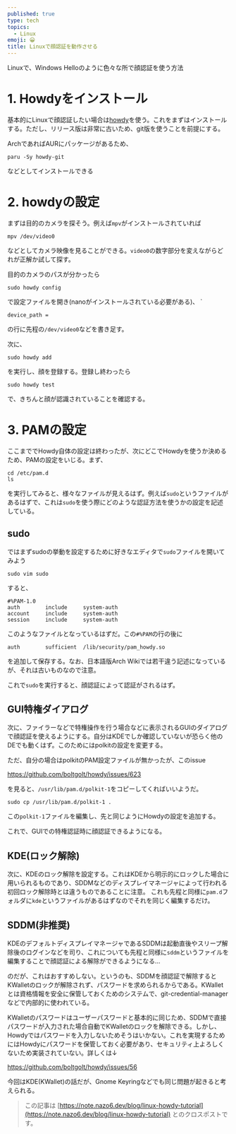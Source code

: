 ```yaml
---
published: true
type: tech
topics:
  - Linux
emoji: 😀
title: Linuxで顔認証を動作させる
---
```

Linuxで、Windows Helloのように色々な所で顔認証を使う方法
# 1. Howdyをインストール

基本的にLinuxで顔認証したい場合は[howdy](https://github.com/boltgolt/howdy)を使う。これをまずはインストールする。ただし、リリース版は非常に古いため、git版を使うことを前提にする。

ArchであればAURにパッケージがあるため、
```
paru -Sy howdy-git
```
などとしてインストールできる

# 2. howdyの設定
まずは目的のカメラを探そう。例えば`mpv`がインストールされていれば
```
mpv /dev/video0
```
などとしてカメラ映像を見ることができる。`video0`の数字部分を変えながらどれが正解か試して探す。

目的のカメラのパスが分かったら
```
sudo howdy config
```
で設定ファイルを開き(nanoがインストールされている必要がある)、
`
```
device_path = 
```
の行に先程の`/dev/video0`などを書き足す。

次に、
```
sudo howdy add
```
を実行し、顔を登録する。登録し終わったら
```
sudo howdy test
```
で、きちんと顔が認識されていることを確認する。

# 3. PAMの設定
ここまででHowdy自体の設定は終わったが、次にどこでHowdyを使うか決めるため、PAMの設定をいじる。まず、
```
cd /etc/pam.d
ls
```
を実行してみると、様々なファイルが見えるはず。例えば`sudo`というファイルがあるはずで、これは`sudo`を使う際にどのような認証方法を使うかの設定を記述している。

## sudo

ではまずsudoの挙動を設定するために好きなエディタで`sudo`ファイルを開いてみよう
```
sudo vim sudo
```
すると、
```
#%PAM-1.0
auth		include		system-auth
account		include		system-auth
session		include		system-auth
```
このようなファイルとなっているはずだ。この`#%PAM`の行の後に
```
auth		sufficient	/lib/security/pam_howdy.so
```
を追加して保存する。なお、日本語版Arch Wikiでは若干違う記述になっているが、それは古いものなので注意。

これで`sudo`を実行すると、顔認証によって認証がされるはず。

## GUI特権ダイアログ
次に、ファイラーなどで特権操作を行う場合などに表示されるGUIのダイアログで顔認証を使えるようにする。自分はKDEでしか確認していないが恐らく他のDEでも動くはず。このためにはpolkitの設定を変更する。

ただ、自分の場合はpolkitのPAM設定ファイルが無かったが、このissue

https://github.com/boltgolt/howdy/issues/623

を見ると、`/usr/lib/pam.d/polkit-1`をコピーしてくればいいようだ。

```
sudo cp /usr/lib/pam.d/polkit-1 .
```
この`polkit-1`ファイルを編集し、先と同じようにHowdyの設定を追加する。

これで、GUIでの特権認証時に顔認証できるようになる。

## KDE(ロック解除)
次に、KDEのロック解除を設定する。これはKDEから明示的にロックした場合に用いられるものであり、SDDMなどのディスプレイマネージャによって行われる初回ロック解除時とは違うものであることに注意。
これも先程と同様に`pam.d`フォルダに`kde`というファイルがあるはずなのでそれを同じく編集するだけ。

## SDDM(非推奨)
KDEのデフォルトディスプレイマネージャであるSDDMは起動直後やスリープ解除後のログインなどを司り、これについても先程と同様に`sddm`というファイルを編集することで顔認証による解除ができるようになる…

のだが、これはおすすめしない。というのも、SDDMを顔認証で解除するとKWalletのロックが解除されず、パスワードを求められるからである。KWalletとは資格情報を安全に保管しておくためのシステムで、git-credential-managerなどで内部的に使われている。

KWalletのパスワードはユーザーパスワードと基本的に同じため、SDDMで直接パスワードが入力された場合自動でKWalletのロックを解除できる。しかし、Howdyではパスワードを入力しないためそうはいかない。これを実現するためにはHowdyにパスワードを保管しておく必要があり、セキュリティ上よろしくないため実装されていない。詳しくは↓

https://github.com/boltgolt/howdy/issues/56

今回はKDE(KWallet)の話だが、Gnome Keyringなどでも同じ問題が起きると考えられる。

> この記事は [https://note.nazo6.dev/blog/linux-howdy-tutorial](https://note.nazo6.dev/blog/linux-howdy-tutorial) とのクロスポストです。